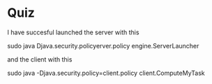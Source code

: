 Quiz
====
I have succesful launched the server with this

sudo java Djava.security.policyerver.policy engine.ServerLauncher

and the client with this

sudo java -Djava.security.policy=client.policy client.ComputeMyTask 
